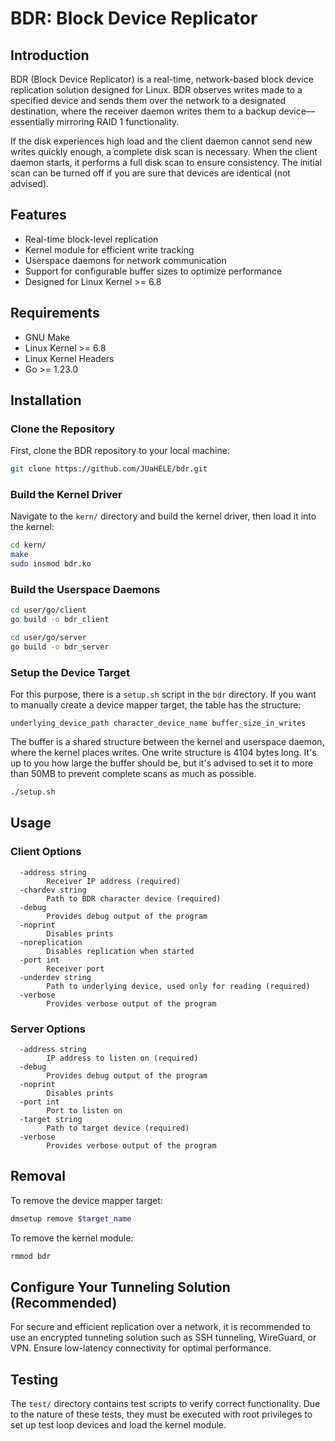 # BDR: Block Device Replicator

## Introduction
BDR (Block Device Replicator) is a real-time, network-based block device replication solution designed for Linux. BDR observes writes made to a specified device and sends them over the network to a designated destination, where the receiver daemon writes them to a backup device—essentially mirroring RAID 1 functionality.

If the disk experiences high load and the client daemon cannot send new writes quickly enough, a complete disk scan is necessary. When the client daemon starts, it performs a full disk scan to ensure consistency. The initial scan can be turned off if you are sure that devices are identical (not advised).

## Features
- Real-time block-level replication
- Kernel module for efficient write tracking
- Userspace daemons for network communication
- Support for configurable buffer sizes to optimize performance
- Designed for Linux Kernel >= 6.8

## Requirements

* GNU Make
* Linux Kernel >= 6.8
* Linux Kernel Headers
* Go >= 1.23.0

## Installation

### Clone the Repository

First, clone the BDR repository to your local machine:

```bash
git clone https://github.com/JUaHELE/bdr.git
```

### Build the Kernel Driver

Navigate to the `kern/` directory and build the kernel driver, then load it into the kernel:

```bash
cd kern/
make
sudo insmod bdr.ko
```

### Build the Userspace Daemons

```bash
cd user/go/client
go build -o bdr_client

cd user/go/server
go build -o bdr_server
```

### Setup the Device Target

For this purpose, there is a `setup.sh` script in the `bdr` directory. If you want to manually create a device mapper target, the table has the structure:

```
underlying_device_path character_device_name buffer_size_in_writes
```

The buffer is a shared structure between the kernel and userspace daemon, where the kernel places writes. One write structure is 4104 bytes long. It's up to you how large the buffer should be, but it's advised to set it to more than 50MB to prevent complete scans as much as possible.

```bash
./setup.sh
```

## Usage

### Client Options

```
  -address string
    	Receiver IP address (required)
  -chardev string
    	Path to BDR character device (required)
  -debug
    	Provides debug output of the program
  -noprint
    	Disables prints
  -noreplication
    	Disables replication when started
  -port int
    	Receiver port
  -underdev string
    	Path to underlying device, used only for reading (required)
  -verbose
    	Provides verbose output of the program
```

### Server Options

```
  -address string
    	IP address to listen on (required)
  -debug
    	Provides debug output of the program
  -noprint
    	Disables prints
  -port int
    	Port to listen on
  -target string
    	Path to target device (required)
  -verbose
    	Provides verbose output of the program
```

## Removal

To remove the device mapper target:

```bash
dmsetup remove $target_name
```

To remove the kernel module:

```bash
rmmod bdr
```

## Configure Your Tunneling Solution (Recommended)
For secure and efficient replication over a network, it is recommended to use an encrypted tunneling solution such as SSH tunneling, WireGuard, or VPN. Ensure low-latency connectivity for optimal performance.

## Testing

The `test/` directory contains test scripts to verify correct functionality. Due to the nature of these tests, they must be executed with root privileges to set up test loop devices and load the kernel module.
